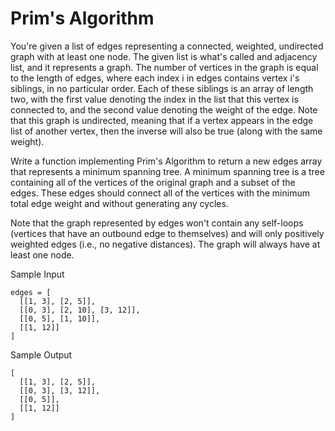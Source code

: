 # Prim's Algorithm

You're given a list of edges representing a connected, weighted, undirected graph with at least one node. The given list is what's called and adjacency list, and it represents a graph. The number of vertices in the graph is equal to the length of edges, where each index i in edges contains vertex i's siblings, in no particular order. Each of these siblings is an array of length two, with the first value denoting the index in the list that this vertex is connected to, and the second value denoting the weight of the edge. Note that this graph is undirected, meaning that if a vertex appears in the edge list of another vertex, then the inverse will also be true (along with the same weight).

Write a function implementing Prim's Algorithm to return a new edges array that represents a minimum spanning tree. A minimum spanning tree is a tree containing all of the vertices of the original graph and a subset of the edges. These edges should connect all of the vertices with the minimum total edge weight and without generating any cycles.

Note that the graph represented by edges won't contain any self-loops (vertices that have an outbound edge to themselves) and will only positively weighted edges (i.e., no negative distances). The graph will always have at least one node.

Sample Input

```
edges = [
  [[1, 3], [2, 5]],
  [[0, 3], [2, 10], [3, 12]],
  [[0, 5], [1, 10]],
  [[1, 12]]
]
```

Sample Output

```
[
  [[1, 3], [2, 5]],
  [[0, 3], [3, 12]],
  [[0, 5]],
  [[1, 12]]
]
```
